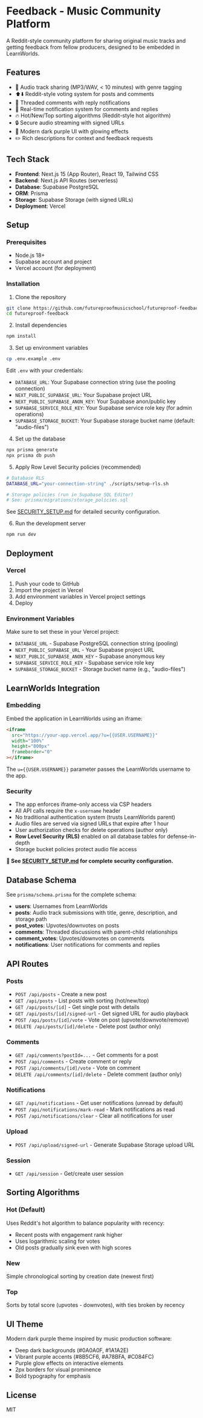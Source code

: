 # Feedback - Music Community Platform

A Reddit-style community platform for sharing original music tracks and getting feedback from fellow producers, designed to be embedded in LearnWorlds.

## Features

- 🎵 Audio track sharing (MP3/WAV, < 10 minutes) with genre tagging
- ⬆️⬇️ Reddit-style voting system for posts and comments
- 💬 Threaded comments with reply notifications
- 🔔 Real-time notification system for comments and replies
- 🔥 Hot/New/Top sorting algorithms (Reddit-style hot algorithm)
- 🔒 Secure audio streaming with signed URLs
- 🎨 Modern dark purple UI with glowing effects
- ✏️ Rich descriptions for context and feedback requests

## Tech Stack

- **Frontend**: Next.js 15 (App Router), React 19, Tailwind CSS
- **Backend**: Next.js API Routes (serverless)
- **Database**: Supabase PostgreSQL
- **ORM**: Prisma
- **Storage**: Supabase Storage (with signed URLs)
- **Deployment**: Vercel


## Setup

### Prerequisites

- Node.js 18+
- Supabase account and project
- Vercel account (for deployment)

### Installation

1. Clone the repository
```bash
git clone https://github.com/futureproofmusicschool/futureproof-feedback.git
cd futureproof-feedback
```

2. Install dependencies
```bash
npm install
```

3. Set up environment variables
```bash
cp .env.example .env
```

Edit `.env` with your credentials:
- `DATABASE_URL`: Your Supabase connection string (use the pooling connection)
- `NEXT_PUBLIC_SUPABASE_URL`: Your Supabase project URL
- `NEXT_PUBLIC_SUPABASE_ANON_KEY`: Your Supabase anon/public key
- `SUPABASE_SERVICE_ROLE_KEY`: Your Supabase service role key (for admin operations)
- `SUPABASE_STORAGE_BUCKET`: Your Supabase storage bucket name (default: "audio-files")

4. Set up the database
```bash
npx prisma generate
npx prisma db push
```

5. Apply Row Level Security policies (recommended)
```bash
# Database RLS
DATABASE_URL="your-connection-string" ./scripts/setup-rls.sh

# Storage policies (run in Supabase SQL Editor)
# See: prisma/migrations/storage_policies.sql
```

See [SECURITY_SETUP.md](./SECURITY_SETUP.md) for detailed security configuration.

6. Run the development server
```bash
npm run dev
```

## Deployment

### Vercel

1. Push your code to GitHub
2. Import the project in Vercel
3. Add environment variables in Vercel project settings
4. Deploy

### Environment Variables

Make sure to set these in your Vercel project:

- `DATABASE_URL` - Supabase PostgreSQL connection string (pooling)
- `NEXT_PUBLIC_SUPABASE_URL` - Your Supabase project URL
- `NEXT_PUBLIC_SUPABASE_ANON_KEY` - Supabase anonymous key
- `SUPABASE_SERVICE_ROLE_KEY` - Supabase service role key
- `SUPABASE_STORAGE_BUCKET` - Storage bucket name (e.g., "audio-files")

## LearnWorlds Integration

### Embedding

Embed the application in LearnWorlds using an iframe:

```html
<iframe 
  src="https://your-app.vercel.app/?u={{USER.USERNAME}}"
  width="100%"
  height="800px"
  frameborder="0"
></iframe>
```

The `u={{USER.USERNAME}}` parameter passes the LearnWorlds username to the app.

### Security

- The app enforces iframe-only access via CSP headers
- All API calls require the `x-username` header
- No traditional authentication system (trusts LearnWorlds parent)
- Audio files are served via signed URLs that expire after 1 hour
- User authorization checks for delete operations (author only)
- **Row Level Security (RLS)** enabled on all database tables for defense-in-depth
- Storage bucket policies protect audio file access

**📖 See [SECURITY_SETUP.md](./SECURITY_SETUP.md) for complete security configuration.**

## Database Schema

See `prisma/schema.prisma` for the complete schema:

- **users**: Usernames from LearnWorlds
- **posts**: Audio track submissions with title, genre, description, and storage path
- **post_votes**: Upvotes/downvotes on posts
- **comments**: Threaded discussions with parent-child relationships
- **comment_votes**: Upvotes/downvotes on comments
- **notifications**: User notifications for comments and replies

## API Routes

### Posts
- `POST /api/posts` - Create a new post
- `GET /api/posts` - List posts with sorting (hot/new/top)
- `GET /api/posts/[id]` - Get single post with details
- `GET /api/posts/[id]/signed-url` - Get signed URL for audio playback
- `POST /api/posts/[id]/vote` - Vote on post (upvote/downvote/remove)
- `DELETE /api/posts/[id]/delete` - Delete post (author only)

### Comments
- `GET /api/comments?postId=...` - Get comments for a post
- `POST /api/comments` - Create comment or reply
- `POST /api/comments/[id]/vote` - Vote on comment
- `DELETE /api/comments/[id]/delete` - Delete comment (author only)

### Notifications
- `GET /api/notifications` - Get user notifications (unread by default)
- `POST /api/notifications/mark-read` - Mark notifications as read
- `POST /api/notifications/clear` - Clear all notifications for user

### Upload
- `POST /api/upload/signed-url` - Generate Supabase Storage upload URL

### Session
- `GET /api/session` - Get/create user session

## Sorting Algorithms

### Hot (Default)
Uses Reddit's hot algorithm to balance popularity with recency:
- Recent posts with engagement rank higher
- Uses logarithmic scaling for votes
- Old posts gradually sink even with high scores

### New
Simple chronological sorting by creation date (newest first)

### Top
Sorts by total score (upvotes - downvotes), with ties broken by recency

## UI Theme

Modern dark purple theme inspired by music production software:
- Deep dark backgrounds (#0A0A0F, #1A1A2E)
- Vibrant purple accents (#8B5CF6, #A78BFA, #C084FC)
- Purple glow effects on interactive elements
- 2px borders for visual prominence
- Bold typography for emphasis

## License

MIT

